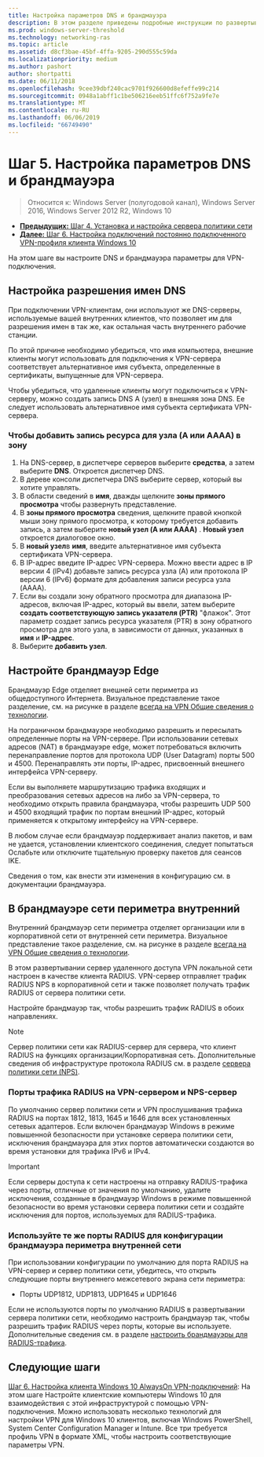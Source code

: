 ```yaml
---
title: Настройка параметров DNS и брандмауэра
description: В этом разделе приведены подробные инструкции по развертыванию AlwaysOn VPN в Windows Server 2016.
ms.prod: windows-server-threshold
ms.technology: networking-ras
ms.topic: article
ms.assetid: d8cf3bae-45bf-4ffa-9205-290d555c59da
ms.localizationpriority: medium
ms.author: pashort
author: shortpatti
ms.date: 06/11/2018
ms.openlocfilehash: 9cee39dbf240cac9701f926600d8efeffe99c214
ms.sourcegitcommit: 0948a1abff1c1be506216eeb51ffc6f752a9fe7e
ms.translationtype: MT
ms.contentlocale: ru-RU
ms.lasthandoff: 06/06/2019
ms.locfileid: "66749490"
---
```

# <a name="step-5-configure-dns-and-firewall-settings"></a>Шаг 5. Настройка параметров DNS и брандмауэра

>Относится к: Windows Server (полугодовой канал), Windows Server 2016, Windows Server 2012 R2, Windows 10

- [**Предыдущих:** Шаг 4. Установка и настройка сервера политики сети](vpn-deploy-nps.md)
- [**Далее:** Шаг 6. Настройка подключений постоянно подключенного VPN-профиля клиента Windows 10](vpn-deploy-client-vpn-connections.md)

На этом шаге вы настроите DNS и брандмауэра параметры для VPN-подключения.

## <a name="configure-dns-name-resolution"></a>Настройка разрешения имен DNS

При подключении VPN-клиентам, они используют же DNS-серверы, используемые вашей внутренних клиентов, что позволяет им для разрешения имен в так же, как остальная часть внутреннего рабочие станции.

По этой причине необходимо убедиться, что имя компьютера, внешние клиенты могут использовать для подключения к VPN-сервера соответствует альтернативное имя субъекта, определенные в сертификаты, выпущенные для VPN-сервера.

Чтобы убедиться, что удаленные клиенты могут подключиться к VPN-серверу, можно создать запись DNS A (узел) в внешняя зона DNS. Ее следует использовать альтернативное имя субъекта сертификата VPN-сервера.

### <a name="to-add-a-host-a-or-aaaa-resource-record-to-a-zone"></a>Чтобы добавить запись ресурса для узла (A или AAAA) в зону

1. На DNS-сервер, в диспетчере серверов выберите **средства**, а затем выберите **DNS**. Откроется диспетчер DNS.
2. В дереве консоли диспетчера DNS выберите сервер, который вы хотите управлять.
3. В области сведений в **имя**, дважды щелкните **зоны прямого просмотра** чтобы развернуть представление.
4. В **зоны прямого просмотра** сведения, щелкните правой кнопкой мыши зону прямого просмотра, к которому требуется добавить запись, а затем выберите **новый узел (A или AAAA)** . **Новый узел** откроется диалоговое окно.
5. В **новый узел**в **имя**, введите альтернативное имя субъекта сертификата VPN-сервера.
6. В IP-адрес введите IP-адрес VPN-сервера. Можно ввести адрес в IP версии 4 (IPv4) добавьте запись ресурса узла (A) или протокола IP версии 6 (IPv6) формате для добавления записи ресурса узла (AAAA).
7. Если вы создали зону обратного просмотра для диапазона IP-адресов, включая IP-адрес, который вы ввели, затем выберите **создать соответствующую запись указателя (PTR)** "флажок".  Этот параметр создает запись ресурса указателя (PTR) в зону обратного просмотра для этого узла, в зависимости от данных, указанных в **имя** и **IP-адрес**.
8. Выберите **добавить узел**.

## <a name="configure-the-edge-firewall"></a>Настройте брандмауэр Edge

Брандмауэр Edge отделяет внешней сети периметра из общедоступного Интернета. Визуальное представление такое разделение, см. на рисунке в разделе [всегда на VPN Общие сведения о технологии](../always-on-vpn-technology-overview.md).

На пограничном брандмауэре необходимо разрешить и пересылать определенные порты на VPN-сервере. При использовании сетевых адресов (NAT) в брандмауэре edge, может потребоваться включить перенаправление портов для протокола UDP (User Datagram) порты 500 и 4500. Перенаправлять эти порты, IP-адрес, присвоенный внешнего интерфейса VPN-серверу.

Если вы выполняете маршрутизацию трафика входящих и преобразования сетевых адресов на либо за VPN-сервера, то необходимо открыть правила брандмауэра, чтобы разрешить UDP 500 и 4500 входящий трафик по портам внешний IP-адрес, который применяется к открытому интерфейсу на VPN-сервере.

В любом случае если брандмауэр поддерживает анализ пакетов, и вам не удается, установлении клиентского соединения, следует попытаться Ослабьте или отключите тщательную проверку пакетов для сеансов IKE.

Сведения о том, как внести эти изменения в конфигурацию см. в документации брандмауэра.

## <a name="configure-the-internal-perimeter-network-firewall"></a>В брандмауэре сети периметра внутренний

Внутренний брандмауэр сети периметра отделяет организации или в корпоративной сети от внутренней сети периметра. Визуальное представление такое разделение, см. на рисунке в разделе [всегда на VPN Общие сведения о технологии](../always-on-vpn-technology-overview.md).

В этом развертывании сервер удаленного доступа VPN локальной сети настроен в качестве клиента RADIUS.  VPN-сервер отправляет трафик RADIUS NPS в корпоративной сети и также позволяет получать трафик RADIUS от сервера политики сети.

Настройте брандмауэр так, чтобы разрешить трафик RADIUS в обоих направлениях.

>[!NOTE]
>Сервер политики сети как RADIUS-сервер для сервера, что клиент RADIUS на функциях организации/Корпоративная сеть. Дополнительные сведения об инфраструктуре протокола RADIUS см. в разделе [сервера политики сети (NPS)](../../../../../networking/technologies/nps/nps-top.md).

### <a name="radius-traffic-ports-on-the-vpn-server-and-nps-server"></a>Порты трафика RADIUS на VPN-сервером и NPS-сервер

По умолчанию сервер политики сети и VPN прослушивания трафика RADIUS на портах 1812, 1813, 1645 и 1646 для всех установленных сетевых адаптеров. Если включен брандмауэр Windows в режиме повышенной безопасности при установке сервера политики сети, исключения брандмауэра для этих портов автоматически создаются во время установки для трафика IPv6 и IPv4.

>[!IMPORTANT]
>Если серверы доступа к сети настроены на отправку RADIUS-трафика через порты, отличные от значения по умолчанию, удалите исключения, созданные в брандмауэр Windows в режиме повышенной безопасности во время установки сервера политики сети и создайте исключения для портов, используемых для RADIUS-трафика.

### <a name="use-the-same-radius-ports-for-the-internal-perimeter-network-firewall-configuration"></a>Используйте те же порты RADIUS для конфигурации брандмауэра периметра внутренней сети

При использовании конфигурации по умолчанию для порта RADIUS на VPN-сервер и сервер политики сети, убедитесь, что открыть следующие порты внутреннего межсетевого экрана сети периметра:

- Порты UDP1812, UDP1813, UDP1645 и UDP1646

Если не используются порты по умолчанию RADIUS в развертывании сервера политики сети, необходимо настроить брандмауэр так, чтобы разрешить трафик RADIUS через порты, которые вы используете. Дополнительные сведения см. в разделе [настроить брандмауэры для RADIUS-трафика](../../../../../networking/technologies/nps/nps-firewalls-configure.md).

## <a name="next-steps"></a>Следующие шаги

[Шаг 6. Настройка клиента Windows 10 AlwaysOn VPN-подключений](vpn-deploy-client-vpn-connections.md): На этом шаге Настройте клиентские компьютеры Windows 10 для взаимодействия с этой инфраструктурой с помощью VPN-подключения. Можно использовать несколько технологий для настройки VPN для Windows 10 клиентов, включая Windows PowerShell, System Center Configuration Manager и Intune. Все три требуется профиль VPN в формате XML, чтобы настроить соответствующие параметры VPN.